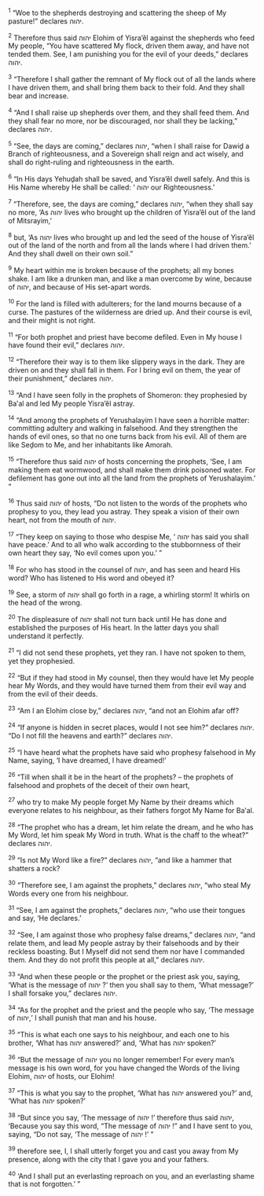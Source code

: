 <sup>1</sup> “Woe to the shepherds destroying and scattering the sheep of My pasture!” declares יהוה.

<sup>2</sup> Therefore thus said יהוה Elohim of Yisra’ĕl against the shepherds who feed My people, “You have scattered My flock, driven them away, and have not tended them. See, I am punishing you for the evil of your deeds,” declares יהוה.

<sup>3</sup> “Therefore I shall gather the remnant of My flock out of all the lands where I have driven them, and shall bring them back to their fold. And they shall bear and increase.

<sup>4</sup> “And I shall raise up shepherds over them, and they shall feed them. And they shall fear no more, nor be discouraged, nor shall they be lacking,” declares יהוה.

<sup>5</sup> “See, the days are coming,” declares יהוה, “when I shall raise for Dawiḏ a Branch of righteousness, and a Sovereign shall reign and act wisely, and shall do right-ruling and righteousness in the earth.

<sup>6</sup> “In His days Yehuḏah shall be saved, and Yisra’ĕl dwell safely. And this is His Name whereby He shall be called: ‘ יהוה our Righteousness.’

<sup>7</sup> “Therefore, see, the days are coming,” declares יהוה, “when they shall say no more, ‘As יהוה lives who brought up the children of Yisra’ĕl out of the land of Mitsrayim,’

<sup>8</sup> but, ‘As יהוה lives who brought up and led the seed of the house of Yisra’ĕl out of the land of the north and from all the lands where I had driven them.’ And they shall dwell on their own soil.”

<sup>9</sup> My heart within me is broken because of the prophets; all my bones shake. I am like a drunken man, and like a man overcome by wine, because of יהוה, and because of His set-apart words.

<sup>10</sup> For the land is filled with adulterers; for the land mourns because of a curse. The pastures of the wilderness are dried up. And their course is evil, and their might is not right.

<sup>11</sup> “For both prophet and priest have become defiled. Even in My house I have found their evil,” declares יהוה.

<sup>12</sup> “Therefore their way is to them like slippery ways in the dark. They are driven on and they shall fall in them. For I bring evil on them, the year of their punishment,” declares יהוה.

<sup>13</sup> “And I have seen folly in the prophets of Shomeron: they prophesied by Ba‛al and led My people Yisra’ĕl astray.

<sup>14</sup> “And among the prophets of Yerushalayim I have seen a horrible matter: committing adultery and walking in falsehood. And they strengthen the hands of evil ones, so that no one turns back from his evil. All of them are like Seḏom to Me, and her inhabitants like Amorah.

<sup>15</sup> “Therefore thus said יהוה of hosts concerning the prophets, ‘See, I am making them eat wormwood, and shall make them drink poisoned water. For defilement has gone out into all the land from the prophets of Yerushalayim.’ ”

<sup>16</sup> Thus said יהוה of hosts, “Do not listen to the words of the prophets who prophesy to you, they lead you astray. They speak a vision of their own heart, not from the mouth of יהוה.

<sup>17</sup> “They keep on saying to those who despise Me, ‘ יהוה has said you shall have peace.’ And to all who walk according to the stubbornness of their own heart they say, ‘No evil comes upon you.’ ”

<sup>18</sup> For who has stood in the counsel of יהוה, and has seen and heard His word? Who has listened to His word and obeyed it?

<sup>19</sup> See, a storm of יהוה shall go forth in a rage, a whirling storm! It whirls on the head of the wrong.

<sup>20</sup> The displeasure of יהוה shall not turn back until He has done and established the purposes of His heart. In the latter days you shall understand it perfectly.

<sup>21</sup> “I did not send these prophets, yet they ran. I have not spoken to them, yet they prophesied.

<sup>22</sup> “But if they had stood in My counsel, then they would have let My people hear My Words, and they would have turned them from their evil way and from the evil of their deeds.

<sup>23</sup> “Am I an Elohim close by,” declares יהוה, “and not an Elohim afar off?

<sup>24</sup> “If anyone is hidden in secret places, would I not see him?” declares יהוה. “Do I not fill the heavens and earth?” declares יהוה.

<sup>25</sup> “I have heard what the prophets have said who prophesy falsehood in My Name, saying, ‘I have dreamed, I have dreamed!’

<sup>26</sup> “Till when shall it be in the heart of the prophets? – the prophets of falsehood and prophets of the deceit of their own heart,

<sup>27</sup> who try to make My people forget My Name by their dreams which everyone relates to his neighbour, as their fathers forgot My Name for Ba‛al.

<sup>28</sup> “The prophet who has a dream, let him relate the dream, and he who has My Word, let him speak My Word in truth. What is the chaff to the wheat?” declares יהוה.

<sup>29</sup> “Is not My Word like a fire?” declares יהוה, “and like a hammer that shatters a rock?

<sup>30</sup> “Therefore see, I am against the prophets,” declares יהוה, “who steal My Words every one from his neighbour.

<sup>31</sup> “See, I am against the prophets,” declares יהוה, “who use their tongues and say, ‘He declares.’

<sup>32</sup> “See, I am against those who prophesy false dreams,” declares יהוה, “and relate them, and lead My people astray by their falsehoods and by their reckless boasting. But I Myself did not send them nor have I commanded them. And they do not profit this people at all,” declares יהוה.

<sup>33</sup> “And when these people or the prophet or the priest ask you, saying, ‘What is the message of יהוה ?’ then you shall say to them, ‘What message?’ I shall forsake you,” declares יהוה.

<sup>34</sup> “As for the prophet and the priest and the people who say, ‘The message of יהוה,’ I shall punish that man and his house.

<sup>35</sup> “This is what each one says to his neighbour, and each one to his brother, ‘What has יהוה answered?’ and, ‘What has יהוה spoken?’

<sup>36</sup> “But the message of יהוה you no longer remember! For every man’s message is his own word, for you have changed the Words of the living Elohim, יהוה of hosts, our Elohim!

<sup>37</sup> “This is what you say to the prophet, ‘What has יהוה answered you?’ and, ‘What has יהוה spoken?’

<sup>38</sup> “But since you say, ‘The message of יהוה !’ therefore thus said יהוה, ‘Because you say this word, “The message of יהוה !” and I have sent to you, saying, “Do not say, ‘The message of יהוה !’ ”

<sup>39</sup> therefore see, I, I shall utterly forget you and cast you away from My presence, along with the city that I gave you and your fathers.

<sup>40</sup> ‘And I shall put an everlasting reproach on you, and an everlasting shame that is not forgotten.’ ”


